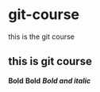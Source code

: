 # git-course
this is the git course 

## this is git course

**Bold**
__Bold__
***Bold and italic***

